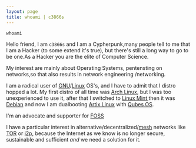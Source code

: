 ```yaml
---
layout: page
title: whoami | c3866s
---
```


```term
whoami
```

Hello friend, I am  `c3866s` and I am a Cypherpunk,many people tell to me that I am a Hacker (to some extend it's true), but there's still a long way to go to be one.As a Hacker you are the elite of Computer Science.

My interest are mainly about Operating Systems, pentensting on networks,so that also results in network engineering /networking.

I am a radical user of [GNU](https://www.gnu.org/)/[Linux](https://www.linux.org/pages/download/) OS's, and I have to admit that I distro hopped a lot. My first distro of all time was [Arch Linux](https://archlinux.org/), but I was too unexperienced to use it, after that I switched to [Linux Mint](https://linuxmint.com/),then it was [Debian](https://www.debian.org/) and now I am dualbooting [Artix Linux](https://artixlinux.org/) with [Qubes OS](https://www.qubes-os.org/).

I'm an advocate and supporter for [FOSS](https://wikiless.tiekoetter.com/wiki/Free_and_open-source_software?lang=en)

I have a particular interest in alternative/decentralized/[mesh](https://www.meshnetworks.com/) networks like [TOR](https://www.torproject.org/) or [i2p](https://geti2p.net/en/), because the Internet as we know is no longer secure, sustainable and sufficient *and* we need a solution for it. 


